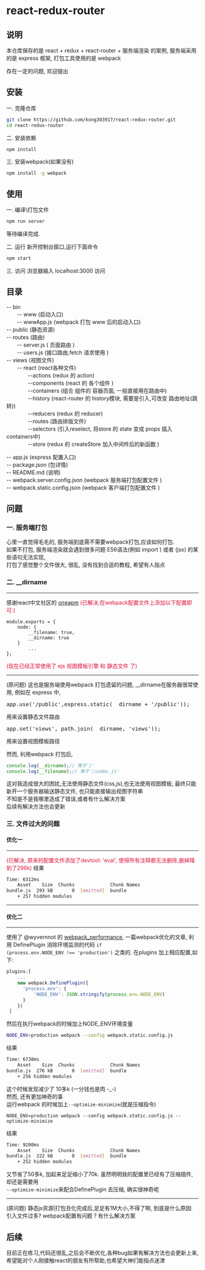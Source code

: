 # react-redux-router

## 说明  
本仓库保存的是 react + redux + react-router + 服务端渲染 的案例,
服务端采用的是 express 框架, 打包工具使用的是 webpack

存在一定的问题, 欢迎提出  

## 安装  
一. 克隆仓库
```bash
git clone https://github.com/kong303917/react-redux-router.git
cd react-redux-router
```  
  
二. 安装依赖
```bash
npm install
```  
  
三. 安装webpack(如果没有)
```bash
npm install -g webpack
```  

## 使用  
一. 编译\打包文件
```bash
npm run server
```  
等待编译完成.  
  
二. 运行
新开控制台窗口,运行下面命令
```bash
npm start
```  
  
三. 访问
浏览器输入 localhost:3000 访问

## 目录 

-- bin  
　　-- www (启动入口)  
　　-- wwwApp.js (webpack 打包 www 后的启动入口)   
-- public (静态资源)  
-- routes (路由)  
　　-- server.js ( 页面路由 )  
　　-- users.js (接口路由,fetch 请求使用 )  
-- views (视图文件)  
　　-- react (react各种文件)  
　　　　--actions (redux 的 action)  
　　　　--components (react 的 各个组件 )  
　　　　--containers (组合 组件的 容器页面, 一般直接用在路由中)  
　　　　--history (react-router 的 history模块, 需要是引入,可改变 路由地址(跳转))  
　　　　--reducers (redux 的 reducer)  
　　　　--routes (路由排版文件)  
　　　　--selectors (引入reselect, 将store 的 state 变成 props 插入 containers中)  
　　　　--store (redux 的 createStore 加入中间件后的新函数 )  

-- app.js (express 配置入口)  
-- package.json (包详情)  
-- README.md (说明)  
-- webpack.server.config.json (webpack 服务端打包配置文件 )  
-- webpack.static.config.json (webpack 客户端打包配置文件 )  

## 问题  
### 一. 服务端打包
心里一直觉得毛毛的, 服务端到底需不需要webpack打包,应该如何打包.  
如果不打包, 服务端渲染就会遇到很多问题 ES6语法(例如 import ) 或者 (jsx) 的某些语句无法实现,  
打包了感觉整个文件很大, 很乱, 没有找到合适的教程, 希望有人指点  

### 二. __dirname    

****
感谢react中文社区的 [oneapm](http://react-china.org/users/oneapm/activity)
<font color=#DC143C >(已解决,在webpack配置文件上添加以下配置即可:)</font>
```
module.exports = {
	node: {
		__filename: true,
		__dirname: true
	}
        ...
};
```  
<font color=#DC143C >(现在已经正常使用了 ejs 视图模板引擎 和 静态文件 了)</font>  

***

(原问题)
这也是服务端使用webpack 打包遗留的问题, __dirname在服务器很常使用, 例如在 express 中,
<pre>app.use('/public',express.static(__dirname + '/public'));</pre>
用来设置静态文件路由  
<pre>app.set('views', path.join(__dirname, 'views'));</pre>
用来设置视图模板路径  

然而, 利用webpack 打包后, 
```js
console.log(__dirname);// 等于'/'  
console.log(__filename);// 等于'/index.js'
```
这对我造成很大的困扰,无法使用静态文件(css,js),也无法使用视图模板, 最终只能新开一个服务器输送静态文件, 也只能直接输出视图字符串  
不知是不是我哪里造成了错误,或者有什么解决方案  
后续有解决方法也会更新  

### 三. 文件过大的问题  
#### 优化一  
****
<font color=#DC143C >(已解决, 原来的配置文件添加了devtool: 'eval', 使得所有注释都无法删除,删掉降到了296k)</font>
结果
```bash
Time: 6312ms
    Asset    Size  Chunks             Chunk Names
bundle.js  293 kB       0  [emitted]  bundle
    + 257 hidden modules
```
****
#### 优化二  
****
使用了 @wyvernnot 的 [webpack_performance](https://github.com/wyvernnot/webpack_performance/tree/master/compress-example), 一篇webpack优化的文章,
利用 DefinePlugin 消除环境监测的代码 <code>if (process.env.NODE_ENV !== 'production')</code> 之类的.
在plugins 加上相应配置,如下:
```js
plugins:[
    ...
    new webpack.DefinePlugin({
      'process.env': {
          'NODE_ENV': JSON.stringify(process.env.NODE_ENV)
      }
    })
 ]
```
然后在执行webpack的时候加上NODE_ENV环境变量 
```bash
NODE_ENV=production webpack --config webpack.static.config.js
```
结果
```bash
Time: 6738ms
    Asset    Size  Chunks             Chunk Names
bundle.js  276 kB       0  [emitted]  bundle
    + 256 hidden modules
```
这个时候发现减少了 10多k (一分钱也是肉 -_-)  
然而, 还有更加神奇的事  
运行webpack 的时候加上<code>--optimize-minimize</code>(就是压缩指令)
```
NODE_ENV=production webpack --config webpack.static.config.js --optimize-minimize
```
结果
```bash
Time: 9200ms
    Asset    Size  Chunks             Chunk Names
bundle.js  222 kB       0  [emitted]  bundle
    + 252 hidden modules
```
又节省了50多k, 加起来足足缩小了70k.
虽然明明我的配置里已经有了压缩插件, 却还是需要用<code> --optimize-minimize</code>来配合DefinePlugin 去压缩, 确实很神奇呢  

****

(原问题)
静态js资源|打包丑化完成后,足足有1M大小,不得了啊, 到底是什么原因: 引入文件过多? webpack配置有问题 ? 有什么解决方案

## 后续  
目前正在练习,代码还很乱,之后会不断优化,各种bug如果有解决方法也会更新上来,希望能对个人刚接触react的朋友有所帮助,也希望大神们能指点迷津


